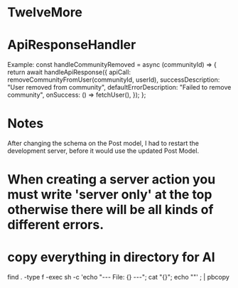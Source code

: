 # TwelveMore

# ApiResponseHandler
Example:
const handleCommunityRemoved = async (communityId) => {
    return await handleApiResponse({
      apiCall: removeCommunityFromUser(communityId, userId),
      successDescription: "User removed from community",
      defaultErrorDescription: "Failed to remove community",
      onSuccess: () => fetchUser(),
    });
};

# Notes
After changing the schema on the Post model, I had to restart the development server, before it would use the updated Post Model.

# When creating a server action you must write 'server only' at the top otherwise there will be all kinds of different errors.

# copy everything in directory for AI
find . -type f -exec sh -c 'echo "--- File: {} ---"; cat "{}"; echo ""' \; | pbcopy
